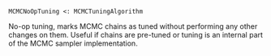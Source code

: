 ```
MCMCNoOpTuning <: MCMCTuningAlgorithm
```

No-op tuning, marks MCMC chains as tuned without performing any other changes on them. Useful if chains are pre-tuned or tuning is an internal part of the MCMC sampler implementation.
